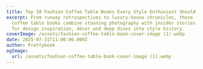 ```yaml
---
title: Top 10 Fashion Coffee Table Books Every Style Enthusiast Should Own
excerpt: From runway retrospectives to luxury‑house chronicles, these fashion
  coffee table books combine stunning photography with insider stories - perfect
  for design inspiration, décor and deep dives into style history.
coverImage: /assets/fashion-coffee-table-book-cover-image (1).webp
date: 2025-07-31T11:00:00.000Z
author: Prettybook
ogImage:
  url: /assets/fashion-coffee-table-book-cover-image (1).webp
---
```

